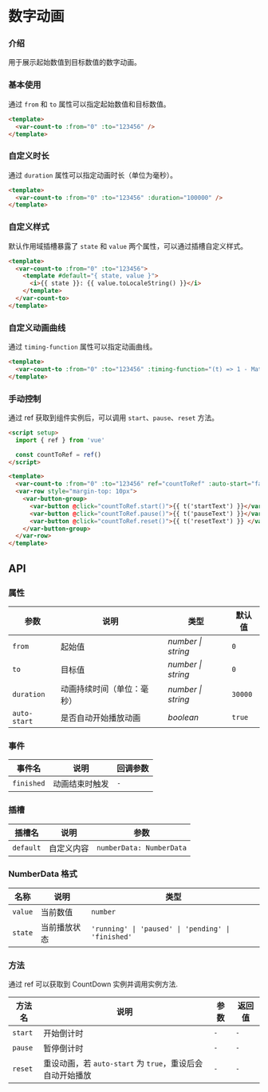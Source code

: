 # 数字动画

### 介绍

用于展示起始数值到目标数值的数字动画。

### 基本使用

通过 `from` 和 `to` 属性可以指定起始数值和目标数值。

```html
<template>
  <var-count-to :from="0" :to="123456" />
</template>
```

### 自定义时长

通过 `duration` 属性可以指定动画时长（单位为毫秒）。

```html
<template>
  <var-count-to :from="0" :to="123456" :duration="100000" />
</template>
```

### 自定义样式

默认作用域插槽暴露了 `state` 和 `value` 两个属性，可以通过插槽自定义样式。

```html
<template>
  <var-count-to :from="0" :to="123456">
    <template #default="{ state, value }">
      <i>{{ state }}: {{ value.toLocaleString() }}</i>
    </template>
  </var-count-to>
</template>
```

### 自定义动画曲线

通过 `timing-function` 属性可以指定动画曲线。

```html
<template>
  <var-count-to :from="0" :to="123456" :timing-function="(t) => 1 - Math.pow(1 - t, 2)" />
</template>
```

### 手动控制

通过 ref 获取到组件实例后，可以调用 `start`、`pause`、`reset` 方法。

```html
<script setup>
  import { ref } from 'vue'

  const countToRef = ref()
</script>

<template>
  <var-count-to :from="0" :to="123456" ref="countToRef" :auto-start="false" />
  <var-row style="margin-top: 10px">
    <var-button-group>
      <var-button @click="countToRef.start()">{{ t('startText') }}</var-button>
      <var-button @click="countToRef.pause()">{{ t('pauseText') }}</var-button>
      <var-button @click="countToRef.reset()">{{ t('resetText') }} </var-button>
    </var-button-group>
  </var-row>
</template>
```

## API

### 属性

| 参数         | 说明                       | 类型               | 默认值  |
| ------------ | -------------------------- | ------------------ | ------- |
| `from`       | 起始值                     | _number \| string_ | `0`     |
| `to`         | 目标值                     | _number \| string_ | `0`     |
| `duration`   | 动画持续时间（单位：毫秒） | _number \| string_ | `30000` |
| `auto-start` | 是否自动开始播放动画       | _boolean_          | `true`  |

### 事件

| 事件名     | 说明           | 回调参数 |
| ---------- | -------------- | -------- |
| `finished` | 动画结束时触发 | `-`      |

### 插槽

| 插槽名    | 说明       | 参数                     |
| --------- | ---------- | ------------------------ |
| `default` | 自定义内容 | `numberData: NumberData` |

### NumberData 格式

| 名称    | 说明         | 类型                                               |
| ------- | ------------ | -------------------------------------------------- |
| `value` | 当前数值     | `number`                                           |
| `state` | 当前播放状态 | `'running' \| 'paused' \| 'pending' \| 'finished'` |

### 方法

通过 ref 可以获取到 CountDown 实例并调用实例方法.

| 方法名  | 说明                                                      | 参数 | 返回值 |
| ------- | --------------------------------------------------------- | ---- | ------ |
| `start` | 开始倒计时                                                | `-`  | `-`    |
| `pause` | 暂停倒计时                                                | `-`  | `-`    |
| `reset` | 重设动画，若 `auto-start` 为 `true`，重设后会自动开始播放 | `-`  | `-`    |

